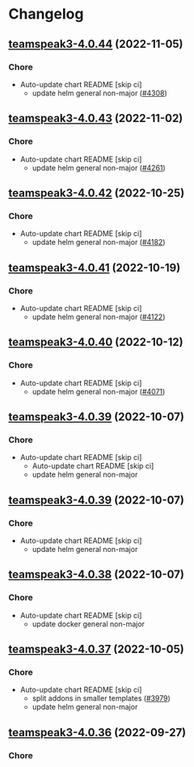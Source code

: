 # Changelog



## [teamspeak3-4.0.44](https://github.com/truecharts/charts/compare/teamspeak3-4.0.43...teamspeak3-4.0.44) (2022-11-05)

### Chore

- Auto-update chart README [skip ci]
  - update helm general non-major ([#4308](https://github.com/truecharts/charts/issues/4308))




## [teamspeak3-4.0.43](https://github.com/truecharts/charts/compare/teamspeak3-4.0.42...teamspeak3-4.0.43) (2022-11-02)

### Chore

- Auto-update chart README [skip ci]
  - update helm general non-major ([#4261](https://github.com/truecharts/charts/issues/4261))




## [teamspeak3-4.0.42](https://github.com/truecharts/charts/compare/teamspeak3-4.0.41...teamspeak3-4.0.42) (2022-10-25)

### Chore

- Auto-update chart README [skip ci]
  - update helm general non-major ([#4182](https://github.com/truecharts/charts/issues/4182))




## [teamspeak3-4.0.41](https://github.com/truecharts/charts/compare/teamspeak3-4.0.40...teamspeak3-4.0.41) (2022-10-19)

### Chore

- Auto-update chart README [skip ci]
  - update helm general non-major ([#4122](https://github.com/truecharts/charts/issues/4122))




## [teamspeak3-4.0.40](https://github.com/truecharts/charts/compare/teamspeak3-4.0.39...teamspeak3-4.0.40) (2022-10-12)

### Chore

- Auto-update chart README [skip ci]
  - update helm general non-major ([#4071](https://github.com/truecharts/charts/issues/4071))




## [teamspeak3-4.0.39](https://github.com/truecharts/charts/compare/teamspeak3-4.0.38...teamspeak3-4.0.39) (2022-10-07)

### Chore

- Auto-update chart README [skip ci]
  - Auto-update chart README [skip ci]
  - update helm general non-major




## [teamspeak3-4.0.39](https://github.com/truecharts/charts/compare/teamspeak3-4.0.38...teamspeak3-4.0.39) (2022-10-07)

### Chore

- Auto-update chart README [skip ci]
  - update helm general non-major




## [teamspeak3-4.0.38](https://github.com/truecharts/charts/compare/teamspeak3-4.0.37...teamspeak3-4.0.38) (2022-10-07)

### Chore

- Auto-update chart README [skip ci]
  - update docker general non-major




## [teamspeak3-4.0.37](https://github.com/truecharts/charts/compare/teamspeak3-4.0.36...teamspeak3-4.0.37) (2022-10-05)

### Chore

- Auto-update chart README [skip ci]
  - split addons in smaller templates ([#3979](https://github.com/truecharts/charts/issues/3979))
  - update helm general non-major




## [teamspeak3-4.0.36](https://github.com/truecharts/charts/compare/teamspeak3-4.0.35...teamspeak3-4.0.36) (2022-09-27)

### Chore
